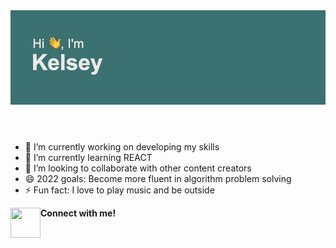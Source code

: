 <header>
<img src = "https://github.com/kelseyn12/kelseyn12/blob/master/header.png?raw=true">
  </header>




- 🔭 I’m currently working on developing my skills
- 🌱 I’m currently learning REACT
- 👯 I’m looking to collaborate with other content creators
- 😄 2022 goals: Become more fluent in algorithm problem solving
- ⚡ Fun fact: I love to play music and be outside

**Connect with me!**
<a href="https://www.linkedin.com/in/kelseynocek12/"><img src="https://user-images.githubusercontent.com/94858532/149823471-2754f1f5-ec65-49c5-b563-9ce0b10cf6a1.png" align="left" height="48" width="48" ></a>
